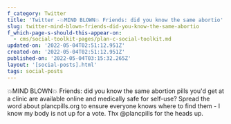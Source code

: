 ```yaml
---
f_category: Twitter
title: 'Twitter -💥MIND BLOWN💥 Friends: did you know the same abortio'
slug: twitter-mind-blown-friends-did-you-know-the-same-abortio
f_which-page-s-should-this-appear-on:
  - cms/social-toolkit-pages/plan-c-social-toolkit.md
updated-on: '2022-05-04T02:51:12.951Z'
created-on: '2022-05-04T02:51:12.951Z'
published-on: '2022-05-04T03:15:32.265Z'
layout: '[social-posts].html'
tags: social-posts
---
```


💥MIND BLOWN💥 Friends: did you know the same abortion pills you'd get at a clinic are available online and medically safe for self-use? Spread the word about plancpills.org to ensure everyone knows where to find them - I know my body is not up for a vote. Thx @plancpills for the heads up.
